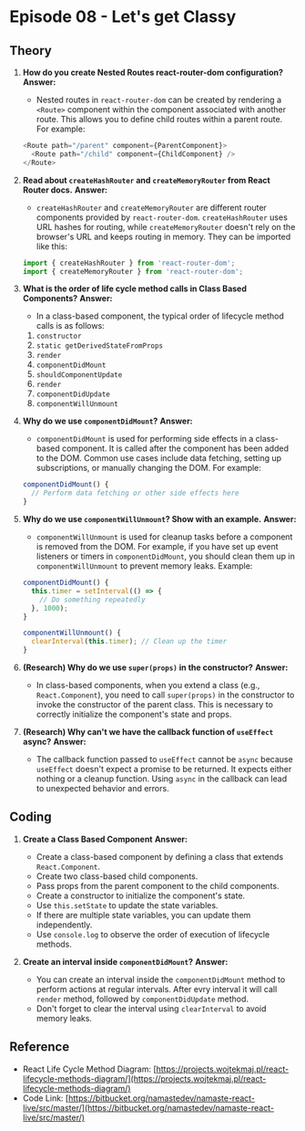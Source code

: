# Episode 08 - Let's get Classy

## Theory

1. **How do you create Nested Routes react-router-dom configuration?**
   **Answer:**
     - Nested routes in `react-router-dom` can be created by rendering a `<Route>` component within the component associated with another route. This allows you to define child routes within a parent route. For example:
     ```javascript
     <Route path="/parent" component={ParentComponent}>
       <Route path="/child" component={ChildComponent} />
     </Route>
     ```

2. **Read about `createHashRouter` and `createMemoryRouter` from React Router docs.**
   **Answer:**
     - `createHashRouter` and `createMemoryRouter` are different router components provided by `react-router-dom`. `createHashRouter` uses URL hashes for routing, while `createMemoryRouter` doesn't rely on the browser's URL and keeps routing in memory. They can be imported like this:
     ```javascript
     import { createHashRouter } from 'react-router-dom';
     import { createMemoryRouter } from 'react-router-dom';
     ```

3. **What is the order of life cycle method calls in Class Based Components?**
   **Answer:**
     - In a class-based component, the typical order of lifecycle method calls is as follows:
     1. `constructor`
     2. `static getDerivedStateFromProps`
     3. `render`
     4. `componentDidMount`
     5. `shouldComponentUpdate`
     6. `render`
     7. `componentDidUpdate`
     8. `componentWillUnmount`

4. **Why do we use `componentDidMount`?**
   **Answer:**
     - `componentDidMount` is used for performing side effects in a class-based component. It is called after the component has been added to the DOM. Common use cases include data fetching, setting up subscriptions, or manually changing the DOM. For example:
     ```javascript
     componentDidMount() {
       // Perform data fetching or other side effects here
     }
     ```

5. **Why do we use `componentWillUnmount`? Show with an example.**
   **Answer:**
     - `componentWillUnmount` is used for cleanup tasks before a component is removed from the DOM. For example, if you have set up event listeners or timers in `componentDidMount`, you should clean them up in `componentWillUnmount` to prevent memory leaks. Example:
     ```javascript
     componentDidMount() {
       this.timer = setInterval(() => {
         // Do something repeatedly
       }, 1000);
     }

     componentWillUnmount() {
       clearInterval(this.timer); // Clean up the timer
     }
     ```

6. **(Research) Why do we use `super(props)` in the constructor?**
   **Answer:**
     - In class-based components, when you extend a class (e.g., `React.Component`), you need to call `super(props)` in the constructor to invoke the constructor of the parent class. This is necessary to correctly initialize the component's state and props.

7. **(Research) Why can't we have the callback function of `useEffect` async?**
   **Answer:**
     - The callback function passed to `useEffect` cannot be `async` because `useEffect` doesn't expect a promise to be returned. It expects either nothing or a cleanup function. Using `async` in the callback can lead to unexpected behavior and errors.

## Coding

1. **Create a Class Based Component**
   **Answer:**
     - Create a class-based component by defining a class that extends `React.Component`.
     - Create two class-based child components.
     - Pass props from the parent component to the child components.
     - Create a constructor to initialize the component's state.
     - Use `this.setState` to update the state variables.
     - If there are multiple state variables, you can update them independently.
     - Use `console.log` to observe the order of execution of lifecycle methods.

2. **Create an interval inside `componentDidMount`?**
   **Answer:**
     - You can create an interval inside the `componentDidMount` method to perform actions at regular intervals. After evry interval it will call `render` method, followed by `componentDidUpdate` method.
     - Don't forget to clear the interval using `clearInterval` to avoid memory leaks.

## Reference

- React Life Cycle Method Diagram: [https://projects.wojtekmaj.pl/react-lifecycle-methods-diagram/](https://projects.wojtekmaj.pl/react-lifecycle-methods-diagram/)
- Code Link: [https://bitbucket.org/namastedev/namaste-react-live/src/master/](https://bitbucket.org/namastedev/namaste-react-live/src/master/)
